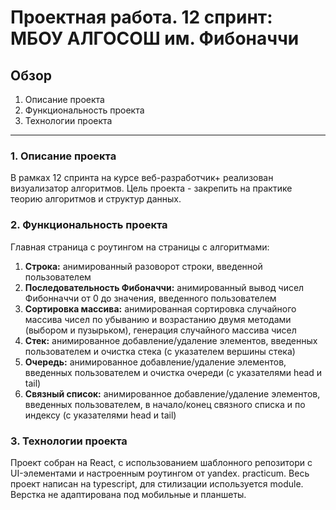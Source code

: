 # Проектная работа. 12 спринт: МБОУ АЛГОСОШ им. Фибоначчи

## Обзор

1. Описание проекта
2. Функциональность проекта
3. Технологии проекта

________________________________________________________________

### 1. Описание проекта

В рамках 12 спринта на курсе веб-разработчик+ реализован визуализатор алгоритмов. Цель проекта - закрепить на
практике
теорию алгоритмов и
структур данных.

### 2. Функциональность проекта

Главная страница с роутингом на страницы с алгоритмами:

1. **Строка:** анимированный разоворот строки, введенной пользователем
2. **Последовательность Фибоначчи:** анимированный вывод чисел Фибонначчи от 0 до значения, введенного пользователем
3. **Сортировка массива:** анимированная сортировка случайного массива чисел по убыванию и возрастанию двумя методами
   (выбором и пузырьком), генерация случайного массива чисел
4. **Стек:** анимированное добавление/удаление элементов, введенных пользователем и очистка стека (с указателем вершины
   стека)
5. **Очередь:** анимированное добавление/удаление элементов, введенных пользователем и очистка очереди (с указателями
   head и tail)
6. **Связный список:** анимированное добавление/удаление элементов, введенных пользователем, в начало/конец связного
   списка и по индексу (с указателями head и tail)

### 3. Технологии проекта

Проект собран на React, c использованием шаблонного репозитори с UI-элементами и настроенным роутингом от yandex.
practicum.
Весь проект написан на typescript, для стилизации используется module.
Верстка не адаптирована под мобильные и планшеты.